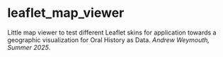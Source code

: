# leaflet_map_viewer

Little map viewer to test different Leaflet skins for application towards a geographic visualization for Oral History as Data. _Andrew Weymouth, Summer 2025_.
